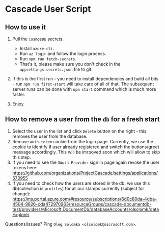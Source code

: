 # Cascade User Script

## How to use it

1. Pull the `CosmosDB` secrets.
  
    - Install `azure-cli`.
    - Run `az login` and follow the login process.
    - Run `npm run fetch-secrets`.
    - That's it, please make sure you don't check in the `appsettings.secrets.json` file to git.

2. If this is the first run - you need to install dependencies and build all bits - run `npm run first-start` will take care of all of that. The subsequent server runs can be done with `npm start` command which is much more faster.
3. Enjoy.

## How to remove a user from the `db` for a fresh start

1. Select the user in the list and click `Delete` button on the right - this removes the user from the database.
2. Remove `auth-token` cookie from the login page. Currently, we use the cookie to identify if user already registered and switch the buttons/greet message accordingly. This will be imrpoved soon which will allow to skip this step.
3. If you need to see the `OAuth Provider` sign in page again revoke the user tokens here: https://github.com/organizations/ProjectCascade/settings/applications/573955
4. If you need to check how the users are stored in the db, we use this db(collection is `profiles`) for all our stamps currently (subject for change): https://ms.portal.azure.com/#resource/subscriptions/6d0c80da-4dba-4504-9826-cda472970963/resourceGroups/cascade-documentdb-test/providers/Microsoft.DocumentDb/databaseAccounts/olsolomk/dataExplorer

Questions/issues? Ping `Oleg Solomka <olsolomk@microsoft.com>`.

